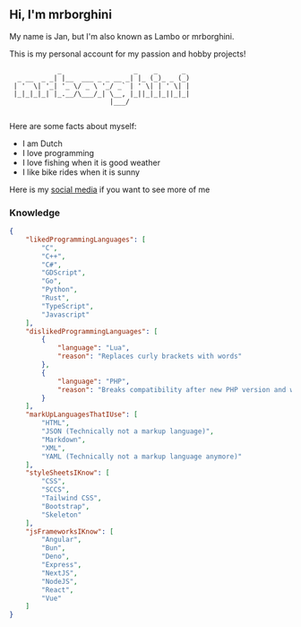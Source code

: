## Hi, I'm mrborghini

My name is Jan, but I'm also known as Lambo or mrborghini.

This is my personal account for my passion and hobby projects!

```
            _                  _    _      _ 
  _ __  _ _| |__  ___ _ _ __ _| |_ (_)_ _ (_)
 | '  \| '_| '_ \/ _ \ '_/ _` | ' \| | ' \| |
 |_|_|_|_| |_.__/\___/_| \__, |_||_|_|_||_|_|
                         |___/               
                         
```

Here are some facts about myself: 

- I am Dutch
- I love programming
- I love fishing when it is good weather
- I like bike rides when it is sunny

Here is my [social media](https://mrborghini.github.io/socials) if you want to see more of me

### Knowledge
```json
{
    "likedProgrammingLanguages": [
        "C",
        "C++",
        "C#",
        "GDScript",
        "Go",
        "Python",
        "Rust",
        "TypeScript",
        "Javascript"
    ],
    "dislikedProgrammingLanguages": [
        {
            "language": "Lua",
            "reason": "Replaces curly brackets with words"
        },
        {
            "language": "PHP",
            "reason": "Breaks compatibility after new PHP version and weird names for keywords"
        }
    ],
    "markUpLanguagesThatIUse": [
        "HTML",
        "JSON (Technically not a markup language)",
        "Markdown",
        "XML",
        "YAML (Technically not a markup language anymore)"
    ],
    "styleSheetsIKnow": [
        "CSS",
        "SCCS",
        "Tailwind CSS",
        "Bootstrap",
        "Skeleton"
    ],
    "jsFrameworksIKnow": [
        "Angular",
        "Bun",
        "Deno",
        "Express",
        "NextJS",
        "NodeJS",
        "React",
        "Vue"
    ]
}
```